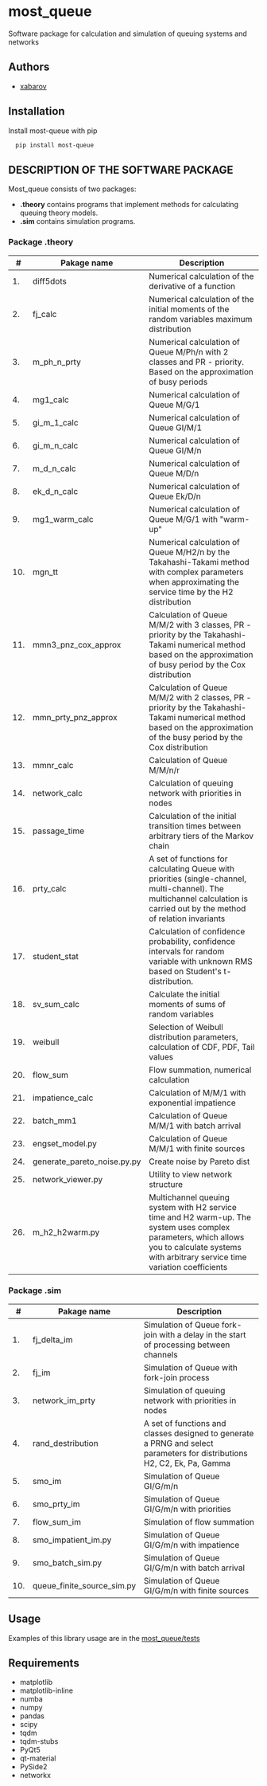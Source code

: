 # most_queue
Software package for calculation and simulation of queuing systems and networks

## Authors
- [xabarov](https://github.com/xabarov)

## Installation
Install most-queue with pip
```bash
  pip install most-queue
```

## DESCRIPTION OF THE SOFTWARE PACKAGE
Most_queue consists of two packages:
 - **.theory** contains programs that implement methods for calculating queuing theory models. 
 - **.sim** contains simulation programs. 

### Package .theory
| #  | Pakage name | Description |
| ------------- | ------------- |------------- |
| 1. | diff5dots  | Numerical calculation of the derivative of a function |
| 2.  | fj_calc | Numerical calculation of the initial moments of the random variables maximum distribution  | 
| 3.  | m_ph_n_prty | Numerical calculation of Queue M/Ph/n with 2 classes and PR - priority. Based on the approximation of busy periods |
| 4.  | mg1_calc | Numerical calculation of Queue M/G/1 |
| 5.  | gi_m_1_calc | Numerical calculation of Queue GI/M/1 |
| 6.  | gi_m_n_calc | Numerical calculation of Queue GI/M/n |
| 7.  | m_d_n_calc | Numerical calculation of Queue M/D/n |
| 8.  | ek_d_n_calc | Numerical calculation of Queue Ek/D/n |
| 9.  | mg1_warm_calc | Numerical calculation of Queue M/G/1 with "warm-up"  |
| 10.  | mgn_tt | Numerical calculation of Queue M/H2/n by the Takahashi-Takami method with complex parameters when approximating the service time by the H2 distribution |
| 11.  | mmn3_pnz_cox_approx | Calculation of Queue M/M/2 with 3 classes, PR - priority by the Takahashi-Takami numerical method based on the approximation of busy period by the Cox distribution |
| 12.  | mmn_prty_pnz_approx | Calculation of Queue M/M/2 with 2 classes, PR - priority by the Takahashi-Takami numerical method based on the approximation of the busy period by the Cox distribution |
| 13.  | mmnr_calc | Calculation of Queue M/M/n/r |
| 14.  | network_calc | Calculation of queuing network with priorities in nodes |
| 15.  | passage_time | Calculation of the initial transition times between arbitrary tiers of the Markov chain |
| 16.  | prty_calc | A set of functions for calculating Queue with priorities (single-channel, multi-channel). The multichannel calculation is carried out by the method of relation invariants|
| 17.  | student_stat | Calculation of confidence probability, confidence intervals for random variable with unknown RMS based on Student's t-distribution. |
| 18.  | sv_sum_calc | Calculate the initial moments of sums of random variables |
| 19.  | weibull | Selection of Weibull distribution parameters, calculation of CDF, PDF, Tail values |
| 20.  | flow_sum | Flow summation, numerical calculation |
| 21.  | impatience_calc | Calculation of M/M/1 with exponential impatience |
| 22.  | batch_mm1 | Calculation of Queue M/M/1 with batch arrival |
| 23.  | engset_model.py | Calculation of Queue M/M/1 with finite sources |
| 24.  | generate_pareto_noise.py.py | Create noise by Pareto dist |
| 25.  | network_viewer.py | Utility to view network structure |
| 26.  | m_h2_h2warm.py | Multichannel queuing system with H2 service time and H2 warm-up. The system uses complex parameters, which allows you to calculate systems with arbitrary service time variation coefficients |
### Package .sim
| #  | Pakage name | Description |
| ------------- | ------------- |------------- |
| 1.  | fj_delta_im | Simulation of Queue fork-join with a delay in the start of processing between channels | 
| 2.  | fj_im | Simulation of Queue with fork-join process | 
| 3.  | network_im_prty | Simulation of queuing network with priorities in nodes | 
| 4.  | rand_destribution | A set of functions and classes designed to generate a PRNG and select parameters for distributions H2, C2, Ek, Pa, Gamma | 
| 5.  | smo_im | Simulation of Queue GI/G/m/n  | 
| 6.  | smo_prty_im | Simulation of Queue GI/G/m/n  with priorities  | 
| 7.  | flow_sum_im  | Simulation of flow summation | 
| 8.  | smo_impatient_im.py | Simulation of Queue GI/G/m/n with impatience | 
| 9.  | smo_batch_sim.py | Simulation of Queue GI/G/m/n with batch arrival | 
| 10.  | queue_finite_source_sim.py | Simulation of Queue GI/G/m/n with finite sources | 

## Usage
Examples of this library usage are in the [most_queue/tests](https://github.com/xabarov/mps/tree/main/most_queue/tests)

## Requirements
* matplotlib
* matplotlib-inline
* numba
* numpy
* pandas
* scipy
* tqdm
* tqdm-stubs
* PyQt5
* qt-material
* PySide2
* networkx





